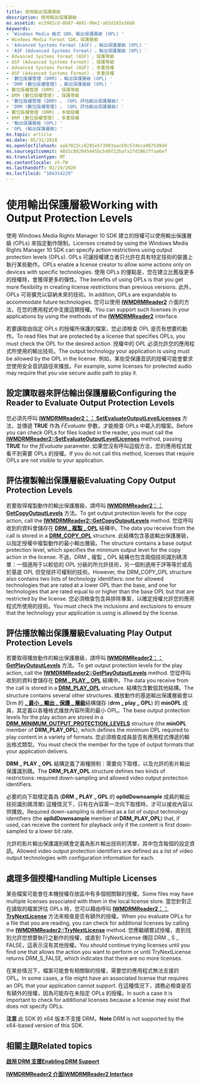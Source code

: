 ```yaml
---
title: 使用輸出保護層級
description: 使用輸出保護層級
ms.assetid: ec5982cd-0b87-4081-98e2-ab2d102a36d8
keywords:
- 'Windows Media 格式 SDK、輸出保護層級 (OPL) '
- Windows Media Format SDK，保護層級
- 'Advanced Systems Format (ASF) ，輸出保護層級 (OPL) '
- 'ASF (Advanced Systems Format) ，輸出保護層級 (OPL) '
- Advanced Systems Format (ASF) 、保護等級
- ASF (Advanced Systems Format) ，保護等級
- Advanced Systems Format (ASF) 、多重授權
- ASF (Advanced Systems Format) 、多重授權
- '數位版權管理 (DRM) ，輸出保護層級 (OPL) '
- 'DRM (數位版權管理) ，輸出保護層級 (OPL) '
- 數位版權管理 (DRM) ，保護等級
- DRM (數位版權管理) ，保護等級
- '數位版權管理 (DRM) ， (OPL 評估輸出保護層級) '
- 'DRM (數位版權管理) ， (OPL 評估輸出保護層級) '
- 數位版權管理 (DRM) ，多個授權
- DRM (數位版權管理) 、多重授權
- '輸出保護層級 (OPL) '
- 'OPL (輸出保護層級) '
ms.topic: article
ms.date: 05/31/2018
ms.openlocfilehash: aab7023cc8285e5f3993aac69c57deca9675d9dd
ms.sourcegitcommit: 48d1c892045445bcbd0f22bafa2fd3861ffaa6e7
ms.translationtype: MT
ms.contentlocale: zh-TW
ms.lasthandoff: 02/19/2020
ms.locfileid: "104314220"
---
```

# <a name="working-with-output-protection-levels"></a><span data-ttu-id="841b6-121">使用輸出保護層級</span><span class="sxs-lookup"><span data-stu-id="841b6-121">Working with Output Protection Levels</span></span>

<span data-ttu-id="841b6-122">使用 Windows Media Rights Manager 10 SDK 建立的授權可以使用輸出保護層級 (OPLs) 來指定動作限制。</span><span class="sxs-lookup"><span data-stu-id="841b6-122">Licenses created by using the Windows Media Rights Manager 10 SDK can specify action restrictions using output protection levels (OPLs).</span></span> <span data-ttu-id="841b6-123">OPLs 可讓授權建立者只允許在具有特定技術的裝置上執行某些動作。</span><span class="sxs-lookup"><span data-stu-id="841b6-123">OPLs enable a license creator to allow some actions only on devices with specific technologies.</span></span> <span data-ttu-id="841b6-124">使用 OPLs 的優點是，您在建立比舊版更多的授權時，會獲得更多的彈性。</span><span class="sxs-lookup"><span data-stu-id="841b6-124">The benefits of using OPLs is that you get more flexibility in creating license restrictions than previous versions.</span></span> <span data-ttu-id="841b6-125">此外，OPLs 可哥擴充以容納未來的技術。</span><span class="sxs-lookup"><span data-stu-id="841b6-125">In addition, OPLs are expandable to accommodate future technologies.</span></span> <span data-ttu-id="841b6-126">您可以使用 [**IWMDRMReader2**](/previous-versions/windows/desktop/api/wmsdkidl/nn-wmsdkidl-iwmdrmreader2) 介面的方法，在您的應用程式中支援這類授權。</span><span class="sxs-lookup"><span data-stu-id="841b6-126">You can support such licenses in your applications by using the methods of the [**IWMDRMReader2**](/previous-versions/windows/desktop/api/wmsdkidl/nn-wmsdkidl-iwmdrmreader2) interface.</span></span>

<span data-ttu-id="841b6-127">若要讀取由指定 OPLs 的授權所保護的檔案，您必須檢查 OPL 是否有想要的動作。</span><span class="sxs-lookup"><span data-stu-id="841b6-127">To read files that are protected by a license that specifies OPLs, you must check the OPL for the desired action.</span></span> <span data-ttu-id="841b6-128">授權中的 OPL 必須允許您的應用程式所使用的輸出技術。</span><span class="sxs-lookup"><span data-stu-id="841b6-128">The output technology your application is using must be allowed by the OPL in the license.</span></span> <span data-ttu-id="841b6-129">例如，某些受保護音訊的授權可能會要求您使用安全音訊路徑來播放。</span><span class="sxs-lookup"><span data-stu-id="841b6-129">For example, some licenses for protected audio may require that you use secure audio path to play it.</span></span>

## <a name="configuring-the-reader-to-evaluate-output-protection-levels"></a><span data-ttu-id="841b6-130">設定讀取器來評估輸出保護層級</span><span class="sxs-lookup"><span data-stu-id="841b6-130">Configuring the Reader to Evaluate Output Protection Levels</span></span>

<span data-ttu-id="841b6-131">您必須先呼叫 [**IWMDRMReader2：： SetEvaluateOutputLevelLicenses**](/previous-versions/windows/desktop/api/Wmsdkidl/nf-wmsdkidl-iwmdrmreader2-setevaluateoutputlevellicenses) 方法，並傳遞 **TRUE** 作為 *FEvaluate* 參數，才能檢查 OPLs 中載入的檔案。</span><span class="sxs-lookup"><span data-stu-id="841b6-131">Before you can check OPLs for files loaded in the reader, you must call the [**IWMDRMReader2::SetEvaluateOutputLevelLicenses**](/previous-versions/windows/desktop/api/Wmsdkidl/nf-wmsdkidl-iwmdrmreader2-setevaluateoutputlevellicenses) method, passing **TRUE** for the *fEvaluate* parameter.</span></span> <span data-ttu-id="841b6-132">如果您沒有呼叫這個方法，您的應用程式就看不到需要 OPLs 的授權。</span><span class="sxs-lookup"><span data-stu-id="841b6-132">If you do not call this method, licenses that require OPLs are not visible to your application.</span></span>

## <a name="evaluating-copy-output-protection-levels"></a><span data-ttu-id="841b6-133">評估複製輸出保護層級</span><span class="sxs-lookup"><span data-stu-id="841b6-133">Evaluating Copy Output Protection Levels</span></span>

<span data-ttu-id="841b6-134">若要取得複製動作的輸出保護層級，請呼叫 [**IWMDRMReader2：： GetCopyOutputLevels**](/previous-versions/windows/desktop/api/Wmsdkidl/nf-wmsdkidl-iwmdrmreader2-getcopyoutputlevels) 方法。</span><span class="sxs-lookup"><span data-stu-id="841b6-134">To get output protection levels for the copy action, call the [**IWMDRMReader2::GetCopyOutputLevels**](/previous-versions/windows/desktop/api/Wmsdkidl/nf-wmsdkidl-iwmdrmreader2-getcopyoutputlevels) method.</span></span> <span data-ttu-id="841b6-135">您從呼叫收到的資料會儲存在 [**DRM \_ 複製 \_ OPL**](/previous-versions/windows/desktop/api/wmsdkidl/ns-wmsdkidl-drm_copy_opl) 結構中。</span><span class="sxs-lookup"><span data-stu-id="841b6-135">The data you receive from the call is stored in a [**DRM\_COPY\_OPL**](/previous-versions/windows/desktop/api/wmsdkidl/ns-wmsdkidl-drm_copy_opl) structure.</span></span> <span data-ttu-id="841b6-136">此結構包含基底輸出保護層級，以指定授權中複製動作的最小輸出層級。</span><span class="sxs-lookup"><span data-stu-id="841b6-136">The structure contains a base output protection level, which specifies the minimum output level for the copy action in the license.</span></span> <span data-ttu-id="841b6-137">不過，DRM \_ 複製 \_ OPL 結構也包含兩個技術識別碼清單：一個適用于以較低的 OPL 分級的所允許技術，另一個則適用于評等等於或高於基底 OPL 但受授許可權制的技術。</span><span class="sxs-lookup"><span data-stu-id="841b6-137">However, the DRM\_COPY\_OPL structure also contains two lists of technology identifiers: one for allowed technologies that are rated at a lower OPL than the base, and one for technologies that are rated equal to or higher than the base OPL but that are restricted by the license.</span></span> <span data-ttu-id="841b6-138">您必須檢查包含與排除專案，以確定授權允許您的應用程式所使用的技術。</span><span class="sxs-lookup"><span data-stu-id="841b6-138">You must check the inclusions and exclusions to ensure that the technology your application is using is allowed by the license.</span></span>

## <a name="evaluating-play-output-protection-levels"></a><span data-ttu-id="841b6-139">評估播放輸出保護層級</span><span class="sxs-lookup"><span data-stu-id="841b6-139">Evaluating Play Output Protection Levels</span></span>

<span data-ttu-id="841b6-140">若要取得播放動作的輸出保護層級，請呼叫 [**IWMDRMReader2：： GetPlayOutputLevels**](/previous-versions/windows/desktop/api/Wmsdkidl/nf-wmsdkidl-iwmdrmreader2-getplayoutputlevels) 方法。</span><span class="sxs-lookup"><span data-stu-id="841b6-140">To get output protection levels for the play action, call the [**IWMDRMReader2::GetPlayOutputLevels**](/previous-versions/windows/desktop/api/Wmsdkidl/nf-wmsdkidl-iwmdrmreader2-getplayoutputlevels) method.</span></span> <span data-ttu-id="841b6-141">您從呼叫收到的資料會儲存在 [**DRM \_ PLAY \_ OPL**](/previous-versions/windows/desktop/api/wmsdkidl/ns-wmsdkidl-drm_play_opl) 結構中。</span><span class="sxs-lookup"><span data-stu-id="841b6-141">The data you receive from the call is stored in a [**DRM\_PLAY\_OPL**](/previous-versions/windows/desktop/api/wmsdkidl/ns-wmsdkidl-drm_play_opl) structure.</span></span> <span data-ttu-id="841b6-142">結構包含數個其他結構。</span><span class="sxs-lookup"><span data-stu-id="841b6-142">The structure contains several other structures.</span></span> <span data-ttu-id="841b6-143">播放動作的基底輸出保護層級會以 Drm 的 [**\_ 最小 \_ 輸出 \_ 保護 \_ 層級**](/previous-versions/windows/desktop/api/wmsdkidl/ns-wmsdkidl-drm_minimum_output_protection_levels)結構儲存 (**drm \_ play \_ OPL**) 的 **minOPL** 成員，其定義以各種格式播放內容所需的最小 OPL。</span><span class="sxs-lookup"><span data-stu-id="841b6-143">The base output protection levels for the play action are stored in a [**DRM\_MINIMUM\_OUTPUT\_PROTECTION\_LEVELS**](/previous-versions/windows/desktop/api/wmsdkidl/ns-wmsdkidl-drm_minimum_output_protection_levels) structure (the **minOPL** member of **DRM\_PLAY\_OPL**), which defines the minimum OPL required to play content in a variety of formats.</span></span> <span data-ttu-id="841b6-144">您必須檢查成員是否有應用程式傳遞的輸出格式類型。</span><span class="sxs-lookup"><span data-stu-id="841b6-144">You must check the member for the type of output formats that your application delivers.</span></span>

<span data-ttu-id="841b6-145">**DRM \_ PLAY \_ OPL** 結構定義了兩種限制：需要向下取樣，以及允許的影片輸出保護識別碼。</span><span class="sxs-lookup"><span data-stu-id="841b6-145">The **DRM\_PLAY\_OPL** structure defines two kinds of restrictions: required down-sampling and allowed video output protection identifiers.</span></span>

<span data-ttu-id="841b6-146">必要的向下取樣定義為 (**DRM \_ PLAY \_ OPL** 的 **oplIdDownsample** 成員的輸出技術識別碼清單) 這種情況下，只有在內容第一次向下取樣時，才可以接收內容以供播放。</span><span class="sxs-lookup"><span data-stu-id="841b6-146">Required down-sampling is defined as a list of output technology identifiers (the **oplIdDownsample** member of **DRM\_PLAY\_OPL**) that, if used, can receive the content for playback only if the content is first down-sampled to a lower bit rate.</span></span>

<span data-ttu-id="841b6-147">允許的影片輸出保護識別碼會定義為影片輸出技術的清單，其中包含每個的設定資訊。</span><span class="sxs-lookup"><span data-stu-id="841b6-147">Allowed video output protection identifiers are defined as a list of video output technologies with configuration information for each.</span></span>

## <a name="handling-multiple-licenses"></a><span data-ttu-id="841b6-148">處理多個授權</span><span class="sxs-lookup"><span data-stu-id="841b6-148">Handling Multiple Licenses</span></span>

<span data-ttu-id="841b6-149">某些檔案可能會在本機授權存放區中有多個相關聯的授權。</span><span class="sxs-lookup"><span data-stu-id="841b6-149">Some files may have multiple licenses associated with them in the local license store.</span></span> <span data-ttu-id="841b6-150">當您針對正在讀取的檔案評估 OPLs 時，您可以藉由呼叫 [**IWMDRMReader2：： TryNextLicense**](/previous-versions/windows/desktop/api/Wmsdkidl/nf-wmsdkidl-iwmdrmreader2-trynextlicense) 方法來檢查是否有額外的授權。</span><span class="sxs-lookup"><span data-stu-id="841b6-150">When you evaluate OPLs for a file that you are reading, you can check for additional licenses by calling the [**IWMDRMReader2::TryNextLicense**](/previous-versions/windows/desktop/api/Wmsdkidl/nf-wmsdkidl-iwmdrmreader2-trynextlicense) method.</span></span> <span data-ttu-id="841b6-151">您應繼續嘗試授權，直到找到允許您想要執行之動作的授權，或直到 TryNextLicense 傳回 DRM \_ S \_ FALSE，這表示沒有其他授權。</span><span class="sxs-lookup"><span data-stu-id="841b6-151">You should continue trying licenses until you find one that allows the action you want to perform or until TryNextLicense returns DRM\_S\_FALSE, which indicates that there are no more licenses.</span></span>

<span data-ttu-id="841b6-152">在某些情況下，檔案可能會有相關聯的授權，需要您的應用程式無法支援的 OPL。</span><span class="sxs-lookup"><span data-stu-id="841b6-152">In some cases, a file might have an associated license that requires an OPL that your application cannot support.</span></span> <span data-ttu-id="841b6-153">在這種情況下，請務必檢查是否有額外的授權，因為可能存在未指定 OPLs 的授權。</span><span class="sxs-lookup"><span data-stu-id="841b6-153">In such a case it is important to check for additional licenses because a license may exist that does not specify OPLs.</span></span>

<span data-ttu-id="841b6-154">**注意** 此 SDK 的 x64 版本不支援 DRM。</span><span class="sxs-lookup"><span data-stu-id="841b6-154">**Note** DRM is not supported by the x64-based version of this SDK.</span></span>

## <a name="related-topics"></a><span data-ttu-id="841b6-155">相關主題</span><span class="sxs-lookup"><span data-stu-id="841b6-155">Related topics</span></span>

<dl> <dt>

[<span data-ttu-id="841b6-156">**啟用 DRM 支援**</span><span class="sxs-lookup"><span data-stu-id="841b6-156">**Enabling DRM Support**</span></span>](enabling-drm-support.md)
</dt> <dt>

[<span data-ttu-id="841b6-157">**IWMDRMReader2 介面**</span><span class="sxs-lookup"><span data-stu-id="841b6-157">**IWMDRMReader2 Interface**</span></span>](/previous-versions/windows/desktop/api/wmsdkidl/nn-wmsdkidl-iwmdrmreader2)
</dt> </dl>

 

 




